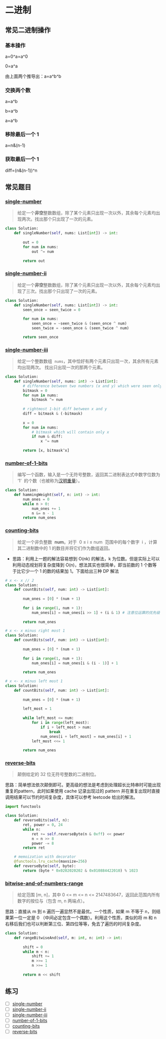 # 二进制

## 常见二进制操作

### 基本操作

a=0^a=a^0

0=a^a

由上面两个推导出：a=a^b^b

### 交换两个数

a=a^b

b=a^b

a=a^b

### 移除最后一个 1

a=n&(n-1)

### 获取最后一个 1

diff=(n&(n-1))^n

## 常见题目

### [single-number](https://leetcode.com/problems/single-number/)

> 给定一个**非空**整数数组，除了某个元素只出现一次以外，其余每个元素均出现两次。找出那个只出现了一次的元素。

```Python
class Solution:
    def singleNumber(self, nums: List[int]) -> int:
        
        out = 0
        for num in nums:
            out ^= num
        
        return out
```

### [single-number-ii](https://leetcode.com/problems/single-number-ii/)

> 给定一个**非空**整数数组，除了某个元素只出现一次以外，其余每个元素均出现了三次。找出那个只出现了一次的元素。

```Python
class Solution:
    def singleNumber(self, nums: List[int]) -> int:
        seen_once = seen_twice = 0
        
        for num in nums:
            seen_once = ~seen_twice & (seen_once ^ num)
            seen_twice = ~seen_once & (seen_twice ^ num)

        return seen_once
```

### [single-number-iii](https://leetcode.com/problems/single-number-iii/)

> 给定一个整数数组  `nums`，其中恰好有两个元素只出现一次，其余所有元素均出现两次。 找出只出现一次的那两个元素。

```Python
class Solution:
    def singleNumber(self, nums: int) -> List[int]:
        # difference between two numbers (x and y) which were seen only once
        bitmask = 0
        for num in nums:
            bitmask ^= num
        
        # rightmost 1-bit diff between x and y
        diff = bitmask & (-bitmask)
        
        x = 0
        for num in nums:
            # bitmask which will contain only x
            if num & diff:
                x ^= num
        
        return [x, bitmask^x]
```

### [number-of-1-bits](https://leetcode.com/problems/number-of-1-bits/)

> 编写一个函数，输入是一个无符号整数，返回其二进制表达式中数字位数为 ‘1’  的个数（也被称为[汉明重量](https://baike.baidu.com/item/%E6%B1%89%E6%98%8E%E9%87%8D%E9%87%8F)）。

```Python
class Solution:
    def hammingWeight(self, n: int) -> int:
        num_ones = 0
        while n > 0:
            num_ones += 1
            n &= n - 1
        return num_ones
```

### [counting-bits](https://leetcode.com/problems/counting-bits/)

> 给定一个非负整数  **num**。对于  0 ≤ i ≤ num  范围中的每个数字  i ，计算其二进制数中的 1 的数目并将它们作为数组返回。

- 思路：利用上一题的解法容易想到 O(nk) 的解法，k 为位数。但是实际上可以利用动态规划将复杂度降到 O(n)，想法其实也很简单，即当前数的 1 个数等于比它少一个 1 的数的结果加 1。下面给出三种 DP 解法

```Python
# x <- x // 2
class Solution:
    def countBits(self, num: int) -> List[int]:
        
        num_ones = [0] * (num + 1)
        
        for i in range(1, num + 1):
            num_ones[i] = num_ones[i >> 1] + (i & 1) # 注意位运算的优先级
        
        return num_ones
```

```Python
# x <- x minus right most 1
class Solution:
    def countBits(self, num: int) -> List[int]:
        
        num_ones = [0] * (num + 1)
        
        for i in range(1, num + 1):
            num_ones[i] = num_ones[i & (i - 1)] + 1
        
        return num_ones
```

```Python
# x <- x minus left most 1
class Solution:
    def countBits(self, num: int) -> List[int]:
        
        num_ones = [0] * (num + 1)
        
        left_most = 1
        
        while left_most <= num:
            for i in range(left_most):
                if i + left_most > num:
                    break
                num_ones[i + left_most] = num_ones[i] + 1
            left_most <<= 1
        
        return num_ones
```

### [reverse-bits](https://leetcode.com/problems/reverse-bits/)

> 颠倒给定的 32 位无符号整数的二进制位。

思路：简单想法依次颠倒即可。更高级的想法是考虑到处理超长比特串时可能出现重复的pattern，此时如果使用 cache 记录出现过的 pattern 并在重复出现时直接调用结果可以节约时间复杂度，具体可以参考 leetcode 给出的解法。

```Python
import functools

class Solution:
    def reverseBits(self, n):
        ret, power = 0, 24
        while n:
            ret += self.reverseByte(n & 0xff) << power
            n = n >> 8
            power -= 8
        return ret

    # memoization with decorator
    @functools.lru_cache(maxsize=256)
    def reverseByte(self, byte):
        return (byte * 0x0202020202 & 0x010884422010) % 1023
```

### [bitwise-and-of-numbers-range](https://leetcode.com/problems/bitwise-and-of-numbers-range/)

> 给定范围 [m, n]，其中 0 <= m <= n <= 2147483647，返回此范围内所有数字的按位与（包含 m, n 两端点）。

思路：直接从 m 到 n 遍历一遍显然不是最优。一个性质，如果 m 不等于 n，则结果第一位一定是 0 （中间必定包含一个偶数）。利用这个性质，类似的将 m 和 n 右移后我们也可以判断第三位、第四位等等，免去了遍历的时间复杂度。

```Python
class Solution:
    def rangeBitwiseAnd(self, m: int, n: int) -> int:
        
        shift = 0
        while m < n:
            shift += 1
            m >>= 1
            n >>= 1
        
        return m << shift
```

## 练习

- [ ] [single-number](https://leetcode.com/problems/single-number/)
- [ ] [single-number-ii](https://leetcode.com/problems/single-number-ii/)
- [ ] [single-number-iii](https://leetcode.com/problems/single-number-iii/)
- [ ] [number-of-1-bits](https://leetcode.com/problems/number-of-1-bits/)
- [ ] [counting-bits](https://leetcode.com/problems/counting-bits/)
- [ ] [reverse-bits](https://leetcode.com/problems/reverse-bits/)

